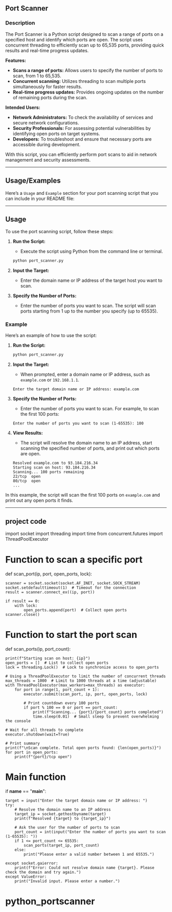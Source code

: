 ## **Port Scanner**

### Description

The Port Scanner is a Python script designed to scan a range of ports on a specified host and identify which ports are open. The script uses concurrent threading to efficiently scan up to 65,535 ports, providing quick results and real-time progress updates.

**Features:**
- **Scans a range of ports:** Allows users to specify the number of ports to scan, from 1 to 65,535.
- **Concurrent scanning:** Utilizes threading to scan multiple ports simultaneously for faster results.
- **Real-time progress updates:** Provides ongoing updates on the number of remaining ports during the scan.

**Intended Users:**
- **Network Administrators:** To check the availability of services and secure network configurations.
- **Security Professionals:** For assessing potential vulnerabilities by identifying open ports on target systems.
- **Developers:** To troubleshoot and ensure that necessary ports are accessible during development.

With this script, you can efficiently perform port scans to aid in network management and security assessments.

---

## Usage/Examples
Here’s a `Usage` and `Example` section for your port scanning script that you can include in your README file:

---

## **Usage**

To use the port scanning script, follow these steps:

1. **Run the Script:**
   - Execute the script using Python from the command line or terminal.

   ```bash
   python port_scanner.py
   ```

2. **Input the Target:**
   - Enter the domain name or IP address of the target host you want to scan.

3. **Specify the Number of Ports:**
   - Enter the number of ports you want to scan. The script will scan ports starting from 1 up to the number you specify (up to 65535).

### **Example**

Here’s an example of how to use the script:

1. **Run the Script:**

   ```bash
   python port_scanner.py
   ```

2. **Input the Target:**
   - When prompted, enter a domain name or IP address, such as `example.com` or `192.168.1.1`.

   ```
   Enter the target domain name or IP address: example.com
   ```

3. **Specify the Number of Ports:**
   - Enter the number of ports you want to scan. For example, to scan the first 100 ports:

   ```
   Enter the number of ports you want to scan (1-65535): 100
   ```

4. **View Results:**
   - The script will resolve the domain name to an IP address, start scanning the specified number of ports, and print out which ports are open.

   ```
   Resolved example.com to 93.184.216.34
   Starting scan on host: 93.184.216.34
   Scanning... 100 ports remaining
   22/tcp  open
   80/tcp  open
   ...
   ```

In this example, the script will scan the first 100 ports on `example.com` and print out any open ports it finds.

---


## project code
import socket
import threading
import time
from concurrent.futures import ThreadPoolExecutor

# Function to scan a specific port
def scan_port(ip, port, open_ports, lock):

    scanner = socket.socket(socket.AF_INET, socket.SOCK_STREAM)
    socket.setdefaulttimeout(1)  # Timeout for the connection
    result = scanner.connect_ex((ip, port))
    
    if result == 0:
        with lock:
            open_ports.append(port)  # Collect open ports
    scanner.close()

# Function to start the port scan
def scan_ports(ip, port_count):

    print(f"Starting scan on host: {ip}")
    open_ports = []  # List to collect open ports
    lock = threading.Lock()  # Lock to synchronize access to open_ports
    
    # Using a ThreadPoolExecutor to limit the number of concurrent threads
    max_threads = 1000  # Limit to 1000 threads at a time (adjustable)
    with ThreadPoolExecutor(max_workers=max_threads) as executor:
        for port in range(1, port_count + 1):
            executor.submit(scan_port, ip, port, open_ports, lock)

            # Print countdown every 100 ports
            if port % 100 == 0 or port == port_count:
                print(f"Scanning... {port}/{port_count} ports completed")
                time.sleep(0.01)  # Small sleep to prevent overwhelming the console
    
    # Wait for all threads to complete
    executor.shutdown(wait=True)
    
    # Print summary
    print(f"\nScan complete. Total open ports found: {len(open_ports)}")
    for port in open_ports:
        print(f"{port}/tcp open")

# Main function
if __name__ == "__main__":

    target = input("Enter the target domain name or IP address: ")
    try:
        # Resolve the domain name to an IP address
        target_ip = socket.gethostbyname(target)
        print(f"Resolved {target} to {target_ip}")
        
        # Ask the user for the number of ports to scan
        port_count = int(input("Enter the number of ports you want to scan (1-65535): "))
        if 1 <= port_count <= 65535:
            scan_ports(target_ip, port_count)
        else:
            print("Please enter a valid number between 1 and 65535.")
    
    except socket.gaierror:
        print(f"Error: Could not resolve domain name {target}. Please check the domain and try again.")
    except ValueError:
        print("Invalid input. Please enter a number.")
# python_portscanner
